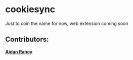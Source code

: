 # cookiesync
Just to coin the name for now, web extension coming soon

## Contributors:
[**Aidan Raney**](https://github.com/AidanSpeakss)
